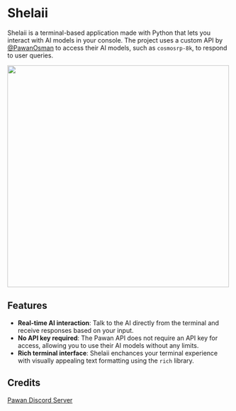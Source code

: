 # Shelaii

Shelaii is a terminal-based application made with Python that lets you interact with AI models in your console. The project uses a custom API by [@PawanOsman](https://github.com/PawanOsman/ChatGPT) to access their AI models, such as `cosmosrp-8k`, to respond to user queries.

<img src="https://github.com/user-attachments/assets/75a16460-80cd-4edd-9aee-adf01bff6a40" width="500">



## Features

- **Real-time AI interaction**: Talk to the AI directly from the terminal and receive responses based on your input.
- **No API key required**: The Pawan API does not require an API key for access, allowing you to use their AI models without any limits.
- **Rich terminal interface**: Shelaii enchances your terminal experience with visually appealing text formatting using the `rich` library.


## Credits
[Pawan Discord Server](https://discord.gg/pawan)
